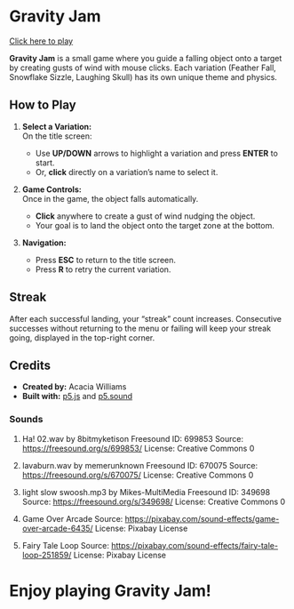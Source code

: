 # Gravity Jam

[Click here to play](https://xaynia.github.io/CART253/topics/Assignments/GravityJam)

**Gravity Jam** is a small game where you guide a falling object onto a target by creating gusts of wind with mouse clicks. Each variation (Feather Fall, Snowflake Sizzle, Laughing Skull) has its own unique theme and physics.

## How to Play

1. **Select a Variation:**  
   On the title screen:  
   - Use **UP/DOWN** arrows to highlight a variation and press **ENTER** to start.  
   - Or, **click** directly on a variation’s name to select it.

2. **Game Controls:**  
   Once in the game, the object falls automatically.  
   - **Click** anywhere to create a gust of wind nudging the object.  
   - Your goal is to land the object onto the target zone at the bottom.

3. **Navigation:**  
   - Press **ESC** to return to the title screen.  
   - Press **R** to retry the current variation.

## Streak

After each successful landing, your “streak” count increases. Consecutive successes without returning to the menu or failing will keep your streak going, displayed in the top-right corner.

## Credits

- **Created by:** Acacia Williams  
- **Built with:** [p5.js](https://p5js.org/) and [p5.sound](https://p5js.org/reference/#/libraries/p5.sound)

### Sounds

1.	Ha! 02.wav by 8bitmyketison
Freesound ID: 699853
Source: https://freesound.org/s/699853/
License: Creative Commons 0

3.	lavaburn.wav by memerunknown
Freesound ID: 670075
Source: https://freesound.org/s/670075/
License: Creative Commons 0

3.	light slow swoosh.mp3 by Mikes-MultiMedia
Freesound ID: 349698
Source: https://freesound.org/s/349698/
License: Creative Commons 0

4.	Game Over Arcade
Source: https://pixabay.com/sound-effects/game-over-arcade-6435/
License: Pixabay License

5.	Fairy Tale Loop
Source: https://pixabay.com/sound-effects/fairy-tale-loop-251859/
License: Pixabay License

# Enjoy playing Gravity Jam!
